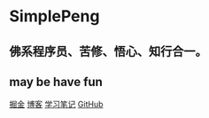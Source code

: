 # **SimplePeng**

## 佛系程序员、苦修、悟心、知行合一。

## may be have fun

[掘金](https://juejin.cn/user/641770519265832)
[博客](https://simplepeng.com/blog)
[学习笔记](https://simplepeng.com/KeepLearning)
[GitHub](https://github.com/simplepeng)